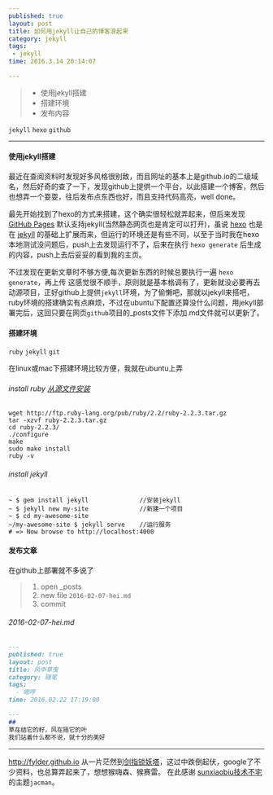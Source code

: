 ```yaml
---
published: true
layout: post
title: 如何用jekyll让自己的博客浪起来
category: jekyll
tags: 
 - jekyll
time: 2016.3.14 20:14:07

---
```

> * 使用jekyll搭建
> * 搭建环境
> * 发布内容

`jekyll` `hexo` `github`

***
#### **使用jekyll搭建**

最近在查阅资料时发现好多风格很别致，而且网址的基本上是github.io的二级域名，然后好奇的查了一下，发现github上提供一个平台，以此搭建一个博客，然后也想弄一个耍耍，往后发布点东西也好，而且支持代码高亮，well done。

最先开始找到了hexo的方式来搭建，这个确实很轻松就弄起来，但后来发现 [GitHub Pages](https://pages.github.com) 默认支持jekyll(当然静态网页也是肯定可以打开)，虽说 [hexo](https://hexo.io/zh-cn) 也是在 [jekyll](http://jekyll.bootcss.com) 的基础上扩展而来，但运行的环境还是有些不同，以至于当时我在hexo本地测试没问题后，push上去发现运行不了，后来在执行 `hexo generate` 后生成的内容，push上去后妥妥的看到我的主页。

不过发现在更新文章时不够方便,每次更新东西的时候总要执行一遍 `hexo generate`，再上传 这感觉很不顺手，原则就是基本格调有了，更新就没必要再去动源项目，正好github上提供`jekyll`环境，为了偷懒吧，那就以jekyll来搭吧，ruby环境的搭建确实有点麻烦，不过在ubuntu下配置还算没什么问题，用jekyll部署完后，这回只要在网页`github`项目的_posts文件下添加.md文件就可以更新了。


#### **搭建环境**
`ruby` `jekyll` `git`

在linux或mac下搭建环境比较方便，我就在ubuntu上弄

###### install ruby [从源文件安装](https://gorails.com/setup/ubuntu/14.04)
```
wget http://ftp.ruby-lang.org/pub/ruby/2.2/ruby-2.2.3.tar.gz
tar -xzvf ruby-2.2.3.tar.gz
cd ruby-2.2.3/
./configure
make
sudo make install
ruby -v
```
###### install jekyll
```
~ $ gem install jekyll              //安装jekyll
~ $ jekyll new my-site              //新建一个项目
~ $ cd my-awesome-site
~/my-awesome-site $ jekyll serve    //运行服务
# => Now browse to http://localhost:4000
```

#### **发布文章**
在github上部署就不多说了

> 1. open _posts
> 2. new file ` 2016-02-07-hei.md `
> 3. commit 

###### *2016-02-07-hei.md*
```md
---
published: true
layout: post
title: 风中草曳
category: 随笔
tags: 
  - 嗯哼
time: 2016.02.22 17:19:00

---
## 
草在结它的籽，风在摇它的叶
我们站着什么都不说，就十分的美好 
```
---
http://fylder.github.io
从一片茫然到[剑指锁妖塔](http://fylder.github.io)，这过中跌倒起伏，google了不少资料，也总算弄起来了，想想猴嗨森、猴赛雷。
在此感谢 [sunxiaobiu技术不宅](http://sunxiaobiu.github.io) 的主题`jacman`。
